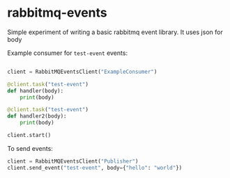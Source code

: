 # rabbitmq-events

Simple experiment of writing a basic rabbitmq event library.
It uses json for body

Example consumer for `test-event` events:
```python

client = RabbitMQEventsClient("ExampleConsumer")

@client.task("test-event")
def handler(body):
    print(body)

@client.task("test-event")
def handler2(body):
    print(body)

client.start()
```


To send events:
```python
client = RabbitMQEventsClient("Publisher")
client.send_event("test-event", body={"hello": "world"})
```
